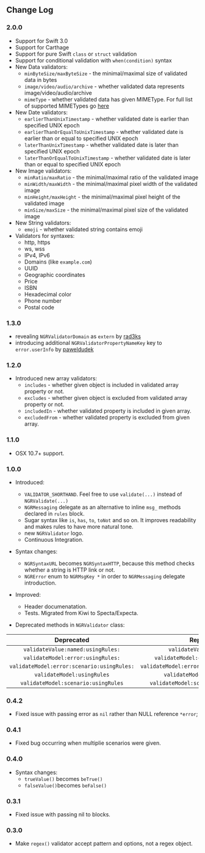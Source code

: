 ## Change Log

### 2.0.0
- Support for Swift 3.0
- Support for Carthage
- Support for pure Swift `class` or `struct` validation
- Support for conditional validation with `when(condition)` syntax
- New Data validators:
	- `minByteSize/maxByteSize` - the minimal/maximal size of validated data in bytes
	- `image/video/audio/archive` - whether validated data represents image/video/audio/archive
	- `mimeType` - whether validated data has given MIMEType. For full list of supported MIMETypes go [here](../NGRValidator/NGRValidator/Headers/Public/NGRMimeType.h)
- New Date validators:
	- `earlierThanUnixTimestamp` - whether validated date is earlier than specified UNIX epoch
	- `earlierThanOrEqualToUnixTimestamp` - whether validated date is earlier than or equal to specified UNIX epoch
	- `laterThanUnixTimestamp` - whether validated date is later than specified UNIX epoch
	- `laterThanOrEqualToUnixTimestamp` - whether validated date is later than or equal to specified UNIX epoch
- New Image validators:
	- `minRatio/maxRatio` - the minimal/maximal ratio of the validated image
	- `minWidth/maxWidth` - the minimal/maximal pixel width of the validated image
	- `minHeight/maxHeight` - the minimal/maximal pixel height of the validated image
	- `minSize/maxSize` - the minimal/maximal pixel size of the validated image
- New String validators:
	- `emoji` - whether validated string contains emoji
- Validators for syntaxes:
	- http, https
	- ws, wss
	- IPv4, IPv6
	- Domains (like `example.com`)
	- UUID
	- Geographic coordinates
	- Price
	- ISBN
	- Hexadecimal color
	- Phone number
	- Postal code


### 1.3.0
- revealing `NGRValidatorDomain` as `extern` by [rad3ks](https://github.com/rad3ks)
- introducing additional `NGRValidatorPropertyNameKey` key to `error.userInfo` by [paweldudek](https://github.com/paweldudek)



### 1.2.0
- Introduced new array validators:
    - `includes` - whether given object is included in validated array property or not.
    - `excludes` - whether given object is excluded from validated array property or not.
    - `includedIn` - whether validated property is included in given array.
    - `excludedFrom` - whether validated property is excluded from given array.

### 1.1.0
- OSX 10.7+ support.

### 1.0.0

- Introduced:
	- `VALIDATOR_SHORTHAND`. Feel free to use `validate(...)` instead of `NGRValidate(...)`
	- `NGRMessaging` delegate as an alternative to inline `msg_` methods declared in `rules` block.
	- Sugar syntax like `is`, `has`, `to`, `toNot` and so on. It improves readability and makes rules to have more natural tone.
	- new `NGRValidator` logo.
	- Continuous Integration.

- Syntax changes:
	- `NGRSyntaxURL` becomes `NGRSyntaxHTTP`, because this method checks whether a string is HTTP link or not.
	- `NGRError` enum to `NGRMsgKey *` in order to `NGRMessaging` delegate introduction.

- Improved:
	- Header documenatation.
	- Tests. Migrated from Kiwi to Specta/Expecta.

- Deprecated methods in `NGRValidator` class:

|Deprecated | Replacement |
|:--------------------:|:---------------------------:|
|`validateValue:named:usingRules:`| `validateValue:named:rules:` |
|`validateModel:error:usingRules:`| `validateModel:error:delegate:rules:`|
|`validateModel:error:scenario:usingRules:`|`validateModel:error:scenario:delegate:rules:`|
|`validateModel:usingRules`|`validateModel:delegate:rules:`|
|`validateModel:scenario:usingRules`|`validateModel:scenario:delegate:rules:`|

### 0.4.2

- Fixed issue with passing error as `nil` rather than NULL reference `*error`;

### 0.4.1

- Fixed bug occurring when multiplie scenarios were given.

### 0.4.0

- Syntax changes:
	- `trueValue()` becomes `beTrue()`
	- `falseValue()`becomes `beFalse()`

### 0.3.1

- Fixed issue with passing nil to blocks.


### 0.3.0

- Make `regex()` validator accept pattern and options, not a regex object.
